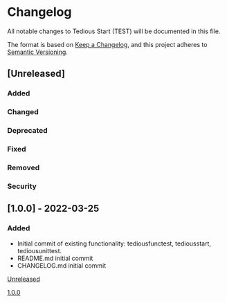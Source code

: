 # Changelog

All notable changes to Tedious Start (TEST) will be documented in this file.

The format is based on [Keep a Changelog](https://keepachangelog.com/en/1.0.0/),
and this project adheres to [Semantic Versioning](https://semver.org/spec/v2.0.0.html).

## [Unreleased]

### Added

### Changed

### Deprecated

### Fixed

### Removed

### Security

## [1.0.0] - 2022-03-25

### Added

- Initial commit of existing functionality: tediousfunctest, tediousstart, tediousunittest.
- README.md initial commit
- CHANGELOG.md initial commit

[Unreleased](https://github.com/hark130/tedious-start/compare/v1.0.0...dev)

[1.0.0](https://github.com/hark130/tedious-start/tree/v1.0.0)
